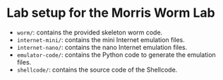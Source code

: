 # Lab setup for the Morris Worm Lab

- `worm/`: contains the provided skeleton worm code. 
- `internet-mini/`: contains the mini Internet emulation files.
- `internet-nano/`: contains the nano Internet emulation files. 
- `emulator-code/`: contains the Python code to generate the emulation files. 
- `shellcode/`: contains the source code of the Shellcode.

